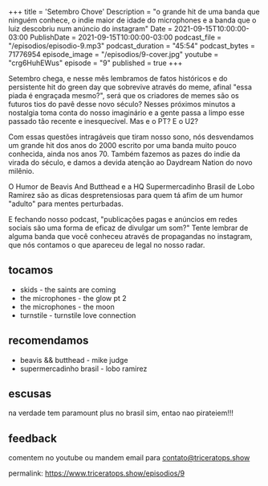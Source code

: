 +++
title = 'Setembro Chove'
Description = "o grande hit de uma banda que ninguém conhece, o indie maior de idade do microphones e a banda que o luiz descobriu num anúncio do instagram"
Date = 2021-09-15T10:00:00-03:00
PublishDate = 2021-09-15T10:00:00-03:00
podcast_file = "/episodios/episodio-9.mp3"
podcast_duration = "45:54"
podcast_bytes = 71776954
episode_image = "/episodios/9-cover.jpg"
youtube = "crg6HuhEWus"
episode = "9"
published = true
+++


Setembro chega, e nesse mês lembramos de fatos históricos e do persistente hit do green day que sobrevive através do meme, afinal "essa piada é engraçada mesmo?", será que os criadores de memes são os futuros tios do pavê desse novo século? Nesses próximos minutos a nostalgia toma conta do nosso imaginário e a gente passa a limpo esse passado tão recente e inesquecível. Mas e o PT? E o U2?

Com essas questões intragáveis que tiram nosso sono, nós desvendamos um grande hit dos anos do 2000 escrito por uma banda muito pouco conhecida, ainda nos anos 70. Também fazemos as pazes do indie da virada do século, e damos a devida atenção ao Daydream Nation do novo milênio. 

O Humor de Beavis And Butthead e a HQ Supermercadinho Brasil de Lobo Ramirez são as dicas despretensiosas para quem tá afim de um humor "adulto" para mentes perturbadas.

E fechando nosso podcast, "publicações pagas e anúncios em redes sociais são uma forma de eficaz de divulgar um som?" Tente lembrar de alguma banda que você conheceu através de propagandas no instagram, que nós contamos o que apareceu de legal no nosso radar.

## tocamos
* skids - the saints are coming
* the microphones - the glow pt 2
* the microphones - the moon
* turnstile - turnstile love connection

## recomendamos
* beavis && butthead - mike judge
* supermercadinho brasil - lobo ramirez

## escusas
na verdade tem paramount plus no brasil sim, entao nao pirateiem!!!

## feedback
comentem no youtube ou mandem email para contato@triceratops.show

permalink: https://www.triceratops.show/episodios/9

